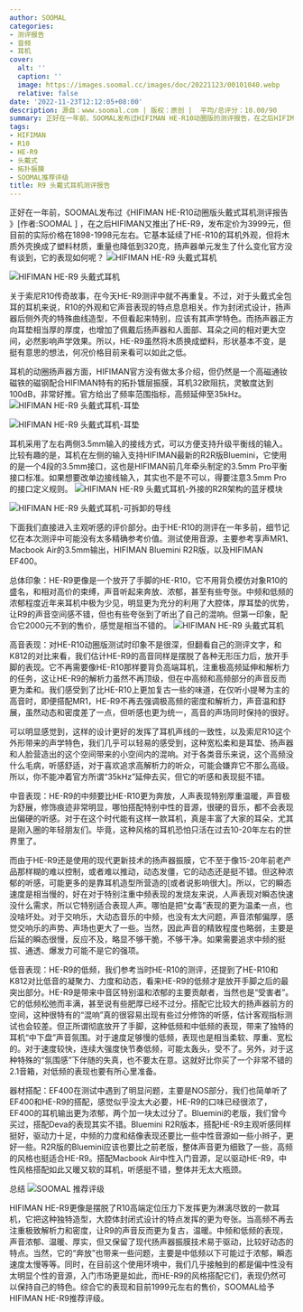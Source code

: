 ```yaml
---
author: SOOMAL
categories:
- 测评报告
- 音频
- 耳机
cover:
  alt: ''
  caption: ''
  image: https://images.soomal.cc/images/doc/20221123/00101040.webp
  relative: false
date: '2022-11-23T12:12:05+08:00'
description: 源自：www.soomal.com | 版权：原创 |  平均/总评分：10.00/90
summary: 正好在一年前，SOOMAL发布过HIFIMAN HE-R10动圈版的测评报告，在之后HIFIMAN又推出了HE-R9，发布定价为3999元，但目前的实际价格在1898-1998元左右。它基本延续了HE-R10的耳机外观，但将木质外壳换成了塑料材质，它的表现如何？
tags:
- HIFIMAN
- R10
- HE-R9
- 头戴式
- 拓扑振膜
- SOOMAL推荐评级
title: R9 头戴式耳机测评报告
---
```


正好在一年前，SOOMAL发布过《HIFIMAN HE-R10动圈版头戴式耳机测评报告 》[作者:SOOMAL ]
，在之后HIFIMAN又推出了HE-R9，发布定价为3999元，但目前的实际价格在1898-1998元左右。它基本延续了HE-R10的耳机外观，但将木质外壳换成了塑料材质，重量也降低到320克，扬声器单元发生了什么变化官方没有谈到，它的表现如何呢？
![HIFIMAN HE-R9 头戴式耳机](https://images.soomal.cc/images/doc/20221012/00100628.webp)




![HIFIMAN HE-R9 头戴式耳机](https://images.soomal.cc/images/doc/20221012/00100629.webp)




关于索尼R10传奇故事，在今天HE-R9测评中就不再重复。不过，对于头戴式全包耳的耳机来说，R10的外观和它声音表现的特点息息相关。作为封闭式设计，扬声器后侧外壳的特殊曲线造型，不但看起来特别，应该有其声学特色。而扬声器正方向耳垫相当厚的厚度，也增加了佩戴后扬声器和人面部、耳朵之间的相对更大空间，必然影响声学效果。所以，HE-R9虽然将木质换成塑料，形状基本不变，是挺有意思的想法，何况价格目前来看可以如此之低。

耳机的动圈扬声器方面，HIFIMAN官方没有做太多介绍，但仍然是一个高磁通钕磁铁的磁钢配合HIFIMAN特有的拓扑镀层振膜，耳机32欧阻抗，灵敏度达到100dB，非常好推。官方给出了频率范围指标，高频延伸至35kHz。
![HIFIMAN HE-R9 头戴式耳机-耳垫](https://images.soomal.cc/images/doc/20221012/00100635_01.webp)




![HIFIMAN HE-R9 头戴式耳机-耳垫](https://images.soomal.cc/images/doc/20221012/00100636_01.webp)




耳机采用了左右两侧3.5mm输入的接线方式，可以方便支持升级平衡线的输入。比较有趣的是，耳机在左侧的输入支持HIFIMAN最新的R2R版Bluemini，它使用的是一个4段的3.5mm接口，这也是HIFIMAN前几年牵头制定的3.5mm Pro平衡接口标准。如果想要改单边接线输入，其实也不是不可以，得要注意3.5mm Pro的接口定义规则。
![HIFIMAN HE-R9 头戴式耳机-外接的R2R架构的蓝牙模块](https://images.soomal.cc/images/doc/20221012/00100638_01.webp)




![HIFIMAN HE-R9 头戴式耳机-可拆卸的导线](https://images.soomal.cc/images/doc/20221012/00100639_01.webp)




下面我们直接进入主观听感的评价部分。由于HE-R10的测评在一年多前，细节记忆在本次测评中可能没有太多精确参考价值。测试使用音源，主要参考享声MR1、Macbook Air的3.5mm输出，HIFIMAN Bluemini R2R版，以及HIFIMAN EF400。

总体印象：HE-R9更像是一个放开了手脚的HE-R10，它不用背负模仿对象R10的盛名，和相对高价的束缚，声音听起来奔放、浓郁，甚至有些夸张。中频和低频的浓郁程度近年来耳机中极为少见，明显更为充分的利用了大腔体，厚耳垫的优势，让R9的声音空间感不错，但也有些夸张到了听出了自己的混响。但第一印象，配合它2000元不到的售价，感觉是相当不错的。
![HIFIMAN HE-R9 头戴式耳机](https://images.soomal.cc/images/doc/20221012/00100630.webp)




高音表现：对HE-R10动圈版测试时印象不是很深，但翻看自己的测评文字，和K812的对比来看，我们估计HE-R9的高音同样是摆脱了各种无形压力后，放开手脚的表现。它不再需要像HE-R10那样要背负高端耳机，注重极高频延伸和解析力的任务，这让HE-R9的解析力虽然不再顶级，但在中高频和高频部分的声音反而更为柔和。我们感受到了比HE-R10上更加复古一些的味道，在仅听小提琴为主的高音时，即便搭配MR1，HE-R9不再去强调极高频的密度和解析力，声音温和舒展，虽然动态和密度差了一点，但听感也更为统一，高音的声场同时保持的很好。

可以明显感觉到，这样的设计更好的发挥了耳机声线的一致性，以及索尼R10这个外形带来的声学特色，我们几乎可以轻易的感受到，这种宽松柔和是耳垫、扬声器和人脸营造出的这个空间带来的小空间内的混响。对于各类音乐来说，这个高频没什么毛病，听感舒适，对于喜欢追求高解析力的听众，可能会嫌弃它不那么高级。所以，你不能冲着官方所谓“35kHz”延伸去买，但它的听感和表现挺不错。

中音表现：HE-R9的中频要比HE-R10更为奔放，人声表现特别厚重温暖，声音极为舒展，修饰痕迹非常明显，哪怕搭配特别中性的音源，很硬的音乐，都不会表现出偏硬的听感。对于在这个时代能有这样一款耳机，真是丰富了大家的耳朵，尤其是刚入圈的年轻朋友们。毕竟，这种风格的耳机恐怕只活在过去10-20年左右的世界里了。

而由于HE-R9还是使用的现代更新技术的扬声器振膜，它不至于像15-20年前老产品那样糊的难以控制，或者难以推动，动态发僵，它的动态还是挺不错。但这种浓郁的听感，可能更多的是靠耳机造型所营造的[或者说影响很大]。所以，它的瞬态速度是相当慢的，好在对于特别注重中频表现的发烧友来说，人声表现对瞬态快速没什么需求，所以它特别适合表现人声。哪怕是把“女毒”表现的更为温柔一点，也没啥坏处。对于交响乐，大动态音乐的中频，也没有太大问题，声音浓郁偏厚，感觉交响乐的声势、声场也更大了一些。当然，因此声音的精致程度也略弱，主要是后延的瞬态很慢，反应不及，略显不够干脆，不够干净。如果需要追求中频的挺拔、通透、爆发力可能不是它的强项。

低音表现：HE-R9的低频，我们参考当时HE-R10的测评，还提到了HE-R10和K812对比低音的凝聚力、力度和动态，看来HE-R9的低频才是放开手脚之后的最突出部分。HE-R9是带来中音区特别温和浓郁的主要贡献者，当然也是“受害者”。它的低频松弛而丰满，甚至说有些肥厚已经不过分。搭配它比较大的扬声器前方的空间，这种很特有的“混响”真的很容易出现有些过分修饰的听感，估计客观指标测试也会较差。但正所谓彻底放开了手脚，这种低频和中低频的表现，带来了独特的耳机“中下盘”声音氛围。对于速度足够慢的低频，表现也是相当柔软、厚重、宽松的。对于速度较快，连续大强度快节奏低频，可能太轰头，受不了。另外，对于这种特殊的“氛围感”下伴随的失真，也不要太在意。这就好比你买了一个非常不错的2.1音箱，对低频的表现也要有所心里准备。

器材搭配：EF400在测试中遇到了明显问题，主要是NOS部分，我们也简单听了EF400和HE-R9的搭配，感觉似乎没太大必要，HE-R9的口味已经很浓了，EF400的耳机输出更为浓郁，两个加一块太过分了。Bluemini的老版，我们曾今买过，搭配Deva的表现其实不错。Bluemini R2R版本，搭配HE-R9主观听感同样挺好，驱动力十足，中频的力度和结像表现还要比一些中性音源如一些小辫子，更好一些。R2R版的Bluemini应该也要比之前老版，整体声音更为细致了一些，高频的风格也挺适合HE-R9。搭配Macbook Air中性入门音源，足以驱动HE-R9，中性风格搭配如此又暖又软的耳机，听感挺不错，整体并无太大瓶颈。

总结
 ![SOOMAL 推荐评级](https://images.soomal.cc/images/doc/20210514/00094238.webp)





HIFIMAN HE-R9更像是摆脱了R10高端定位压力下发挥更为淋漓尽致的一款耳机，它把这种独特造型，大腔体封闭式设计的特点发挥的更为夸张。当高频不再去注重极致解析力和密度，让R9的声音反而更为复古，温暖。中频和低频的表现，声音浓郁、温暖、厚实，但又保留了现代扬声器振膜技术易于驱动，比较好动态的特点。当然，它的“奔放”也带来一些问题，主要是中低频以下可能过于浓郁，瞬态速度太慢等等。同时，在目前这个使用环境中，我们几乎接触到的都是偏中性没有太明显个性的音源，入门市场更是如此，而HE-R9的风格搭配它们，表现仍然可以保持自己的特色。综合它的表现和目前1999元左右的售价，SOOMAL给予HIFIMAN HE-R9推荐评级。
